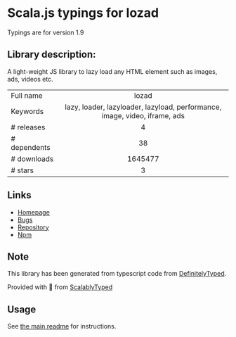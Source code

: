 
# Scala.js typings for lozad

Typings are for version 1.9

## Library description:
A light-weight JS library to lazy load any HTML element such as images, ads, videos etc.

|                    |                 |
| ------------------ | :-------------: |
| Full name          | lozad |
| Keywords           | lazy, loader, lazyloader, lazyload, performance, image, video, iframe, ads |
| # releases         | 4 |
| # dependents       | 38 |
| # downloads        | 1645477 |
| # stars            | 3 |

## Links
- [Homepage](https://github.com/ApoorvSaxena/lozad.js)
- [Bugs](https://github.com/ApoorvSaxena/lozad.js/issues)
- [Repository](https://github.com/ApoorvSaxena/lozad.js)
- [Npm](https://www.npmjs.com/package/lozad)
    


## Note
This library has been generated from typescript code from [DefinitelyTyped](https://definitelytyped.org).

Provided with :purple_heart: from [ScalablyTyped](https://github.com/oyvindberg/ScalablyTyped)

## Usage
See [the main readme](../../readme.md) for instructions.


